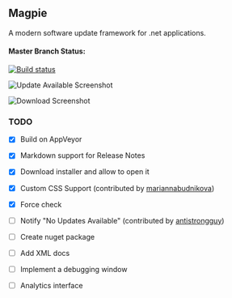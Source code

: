 ## Magpie
A modern software update framework for .net applications.

#### Master Branch Status:
[![Build status](https://ci.appveyor.com/api/projects/status/a5t0tq8i5y5q0ixi/branch/master?svg=true)](https://ci.appveyor.com/project/ashokgelal/magpie/branch/master)

![Update Available Screenshot](https://github.com/ashokgelal/Magpie/blob/master/screenshots/lp_screenshot.PNG)

![Download Screenshot](https://github.com/ashokgelal/Magpie/blob/master/screenshots/lp_download_screenshot.PNG)

### TODO

- [x] Build on AppVeyor
- [x] Markdown support for Release Notes
- [x] Download installer and allow to open it
- [x] Custom CSS Support (contributed by [mariannabudnikova](https://github.com/mariannabudnikova))
- [x] Force check
- [ ] Notify "No Updates Available" (contributed by [antistrongguy](https://github.com/antistrongguy))
- [ ] Create nuget package
- [ ] Add XML docs
- [ ] Implement a debugging window
- [ ] Analytics interface

